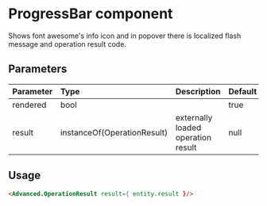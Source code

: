 # ProgressBar component

Shows font awesome's info icon and in popover there is localized flash message and operation result code.

## Parameters

| Parameter | Type | Description | Default  |
| --- | :--- | :--- | :--- |
| rendered  | bool |  | true |
| result | instanceOf(OperationResult) | externally loaded operation result | null |

## Usage

```html
<Advanced.OperationResult result={ entity.result }/>
```
